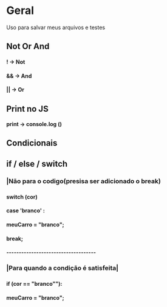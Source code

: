 # Geral
Uso para salvar meus arquivos e testes


## Not Or And
#### !    ->  Not
#### &&   ->  And
#### ||   ->  Or


## Print no JS
#### print -> console.log ()



## Condicionais

## if / else / switch

### |Não para o codigo(presisa ser adicionado o break) 
###
#### switch (cor)                     
####    case 'branco' :                   
####        meuCarro = "branco";   
####        break;
#### ------------------------------------
### |Para quando a condição é satisfeita|
###
#### if (cor == "branco""):
#### meuCarro = "branco";


